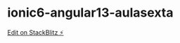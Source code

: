 # ionic6-angular13-aulasexta

[Edit on StackBlitz ⚡️](https://stackblitz.com/edit/ionic6-angular13-nxflmd)